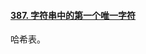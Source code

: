 #### [387. 字符串中的第一个唯一字符](https://leetcode-cn.com/problems/first-unique-character-in-a-string/)

哈希表。